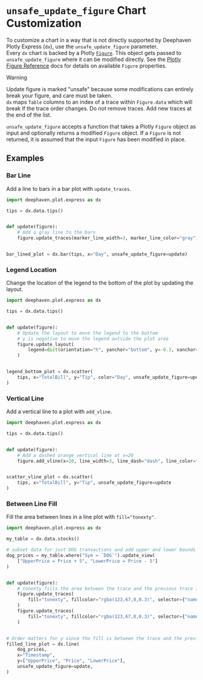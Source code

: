# `unsafe_update_figure` Chart Customization

To customize a chart in a way that is not directly supported by Deephaven Plotly Express (`dx`), use the `unsafe_update_figure` parameter.  
Every `dx` chart is backed by a Plotly [`Figure`](https://plotly.com/python/figure-structure/). This object gets passed to `unsafe_update_figure` where it can be modified directly. See the [Plotly Figure Reference](https://plotly.com/python/reference/) docs for details on available `Figure` properties.

> [!WARNING]
> Update figure is marked "unsafe" because some modifications can entirely break your figure, and care must be taken.  
> `dx` maps `Table` columns to an index of a trace within `Figure.data` which will break if the trace order changes. Do not remove traces. Add new traces at the end of the list.

`unsafe_update_figure` accepts a function that takes a Plotly `Figure` object as input and optionally returns a modified `Figure` object. If a `Figure` is not returned, it is assumed that the input `Figure` has been modified in place.

## Examples

### Bar Line

Add a line to bars in a bar plot with `update_traces`.

```python order=bar_lined_plot,tips
import deephaven.plot.express as dx

tips = dx.data.tips()


def update(figure):
    # Add a gray line to the bars
    figure.update_traces(marker_line_width=3, marker_line_color="gray")


bar_lined_plot = dx.bar(tips, x="Day", unsafe_update_figure=update)
```

### Legend Location

Change the location of the legend to the bottom of the plot by updating the layout.

```python order=legend_bottom_plot,tips
import deephaven.plot.express as dx

tips = dx.data.tips()


def update(figure):
    # Update the layout to move the legend to the bottom
    # y is negative to move the legend outside the plot area
    figure.update_layout(
        legend=dict(orientation="h", yanchor="bottom", y=-0.3, xanchor="left", x=0.3)
    )


legend_bottom_plot = dx.scatter(
    tips, x="TotalBill", y="Tip", color="Day", unsafe_update_figure=update
)
```

### Vertical Line

Add a vertical line to a plot with `add_vline`.

```python order=scatter_vline_plot,tips
import deephaven.plot.express as dx

tips = dx.data.tips()


def update(figure):
    # Add a dashed orange vertical line at x=20
    figure.add_vline(x=20, line_width=3, line_dash="dash", line_color="orange")


scatter_vline_plot = dx.scatter(
    tips, x="TotalBill", y="Tip", unsafe_update_figure=update
)
```

### Between Line Fill

Fill the area between lines in a line plot with `fill="tonexty"`.

```python order=filled_line_plot,dog_prices,my_table
import deephaven.plot.express as dx

my_table = dx.data.stocks()

# subset data for just DOG transactions and add upper and lower bounds
dog_prices = my_table.where("Sym = `DOG`").update_view(
    ["UpperPrice = Price + 5", "LowerPrice = Price - 5"]
)


def update(figure):
    # tonexty fills the area between the trace and the previous trace in the list
    figure.update_traces(
        fill="tonexty", fillcolor="rgba(123,67,0,0.3)", selector={"name": "LowerPrice"}
    )
    figure.update_traces(
        fill="tonexty", fillcolor="rgba(123,67,0,0.3)", selector={"name": "Price"}
    )


# Order matters for y since the fill is between the trace and the previous trace in the list
filled_line_plot = dx.line(
    dog_prices,
    x="Timestamp",
    y=["UpperPrice", "Price", "LowerPrice"],
    unsafe_update_figure=update,
)
```
